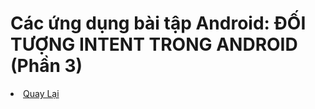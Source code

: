 <h1>Các ứng dụng bài tập Android: ĐỐI TƯỢNG INTENT TRONG ANDROID (Phần 3)</h1>


<li><a href="https://github.com/DuongNhatMinh/AndroidStudio">Quay Lại</a></li>
